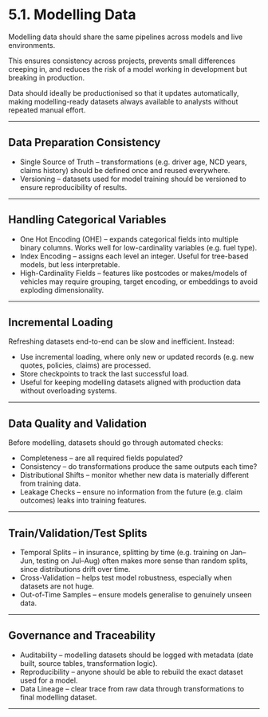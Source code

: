 # 5.1. Modelling Data

Modelling data should share the same pipelines across models and live environments.  

This ensures consistency across projects, prevents small differences creeping in, and reduces the risk of a model working in development but breaking in production.  

Data should ideally be productionised so that it updates automatically, making modelling-ready datasets always available to analysts without repeated manual effort.  

---

## Data Preparation Consistency

- Single Source of Truth – transformations (e.g. driver age, NCD years, claims history) should be defined once and reused everywhere.  
- Versioning – datasets used for model training should be versioned to ensure reproducibility of results.  

---

## Handling Categorical Variables

- One Hot Encoding (OHE) – expands categorical fields into multiple binary columns. Works well for low-cardinality variables (e.g. fuel type).  
- Index Encoding – assigns each level an integer. Useful for tree-based models, but less interpretable.  
- High-Cardinality Fields – features like postcodes or makes/models of vehicles may require grouping, target encoding, or embeddings to avoid exploding dimensionality.  

---

## Incremental Loading

Refreshing datasets end-to-end can be slow and inefficient. Instead:  

- Use incremental loading, where only new or updated records (e.g. new quotes, policies, claims) are processed.  
- Store checkpoints to track the last successful load.  
- Useful for keeping modelling datasets aligned with production data without overloading systems.  

---

## Data Quality and Validation

Before modelling, datasets should go through automated checks:  

- Completeness – are all required fields populated?  
- Consistency – do transformations produce the same outputs each time?  
- Distributional Shifts – monitor whether new data is materially different from training data.  
- Leakage Checks – ensure no information from the future (e.g. claim outcomes) leaks into training features.  

---

## Train/Validation/Test Splits

- Temporal Splits – in insurance, splitting by time (e.g. training on Jan–Jun, testing on Jul–Aug) often makes more sense than random splits, since distributions drift over time.  
- Cross-Validation – helps test model robustness, especially when datasets are not huge.  
- Out-of-Time Samples – ensure models generalise to genuinely unseen data.  

---

## Governance and Traceability

- Auditability – modelling datasets should be logged with metadata (date built, source tables, transformation logic).  
- Reproducibility – anyone should be able to rebuild the exact dataset used for a model.  
- Data Lineage – clear trace from raw data through transformations to final modelling dataset.  

---